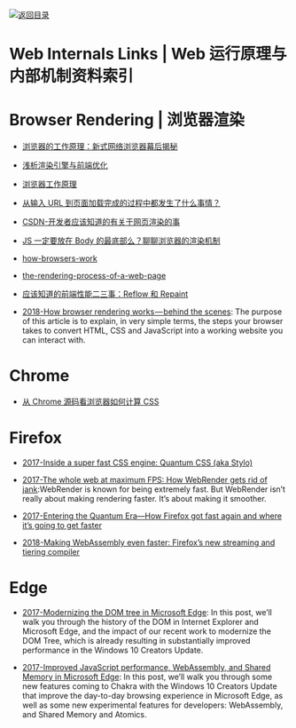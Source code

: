 [![返回目录](https://user-images.githubusercontent.com/5803001/38079637-ff0abcf0-3371-11e8-9b76-ad651620afc7.jpg)](https://github.com/wxyyxc1992/Awesome-Lists)

# Web Internals Links | Web 运行原理与内部机制资料索引

# Browser Rendering | 浏览器渲染

- [浏览器的工作原理：新式网络浏览器幕后揭秘](https://www.html5rocks.com/zh/tutorials/internals/howbrowserswork/)

- [浅析渲染引擎与前端优化](http://jdc.jd.com/archives/2806)

- [浏览器工作原理](https://segmentfault.com/a/1190000004934730)

- [从输入 URL 到页面加载完成的过程中都发生了什么事情？](http://fex.baidu.com/blog/2014/05/what-happen/)

- [CSDN-开发者应该知道的有关于网页渲染的事](http://www.csdn.net/article/2015-06-12/2824946)

- [JS 一定要放在 Body 的最底部么？聊聊浏览器的渲染机制](http://delai.me/code/js-and-performance/)

- [how-browsers-work](http://taligarsiel.com/Projects/howbrowserswork1.htm)

- [the-rendering-process-of-a-web-page](https://medium.com/@gneutzling/the-rendering-process-of-a-web-page-78e05a6749dc#.zdp2moezo)

- [应该知道的前端性能二三事：Reflow 和 Repaint](http://www.tuicool.com/articles/UvYBfy)

- [2018-How browser rendering works — behind the scenes](https://parg.co/d3A): The purpose of this article is to explain, in very simple terms, the steps your browser takes to convert HTML, CSS and JavaScript into a working website you can interact with.

# Chrome

- [从 Chrome 源码看浏览器如何计算 CSS](https://zhuanlan.zhihu.com/p/25380611)

# Firefox

- [2017-Inside a super fast CSS engine: Quantum CSS (aka Stylo)](https://parg.co/bTa)

- [2017-The whole web at maximum FPS: How WebRender gets rid of jank](https://parg.co/UGM):WebRender is known for being extremely fast. But WebRender isn’t really about making rendering faster. It’s about making it smoother.

- [2017-Entering the Quantum Era—How Firefox got fast again and where it’s going to get faster](https://parg.co/U6v)

* [2018-Making WebAssembly even faster: Firefox’s new streaming and tiering compiler](https://parg.co/U8j)

# Edge

- [2017-Modernizing the DOM tree in Microsoft Edge](https://blogs.windows.com/msedgedev/2017/04/19/modernizing-dom-tree-microsoft-edge/#gXbKkdM2Yl71P1jX.97): In this post, we’ll walk you through the history of the DOM in Internet Explorer and Microsoft Edge, and the impact of our recent work to modernize the DOM Tree, which is already resulting in substantially improved performance in the Windows 10 Creators Update.

- [2017-Improved JavaScript performance, WebAssembly, and Shared Memory in Microsoft Edge](https://blogs.windows.com/msedgedev/2017/04/20/improved-javascript-performance-webassembly-shared-memory/#aXYIbCB04QkDAmeQ.97): In this post, we’ll walk you through some new features coming to Chakra with the Windows 10 Creators Update that improve the day-to-day browsing experience in Microsoft Edge, as well as some new experimental features for developers: WebAssembly, and Shared Memory and Atomics.
